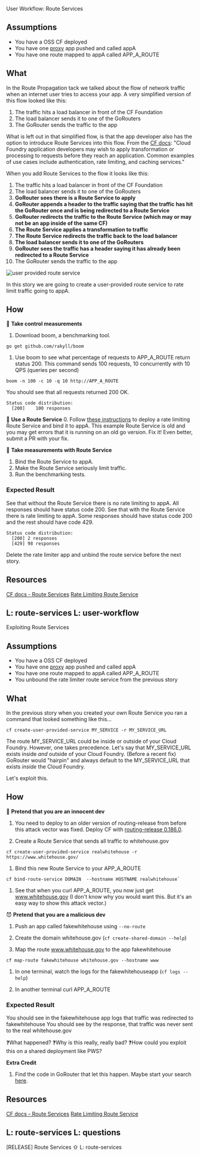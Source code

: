 User Workflow: Route Services

## Assumptions
- You have a OSS CF deployed
- You have one [proxy](https://github.com/cloudfoundry/cf-networking-release/tree/develop/src/example-apps/proxy) app pushed and called appA
- You have one route mapped to appA called APP_A_ROUTE

## What

In the Route Propagation tack we talked about the flow of network traffic when an internet user tries to access your app. A very simplified version of this flow looked like this:
1. The traffic hits a load balancer in front of the CF Foundation
1. The load balancer sends it to one of the GoRouters
1. The GoRouter sends the traffic to the app

What is left out in that simplified flow, is that the app developer also has the option to introduce Route Services into this flow. From the [CF docs](https://docs.cloudfoundry.org/services/route-services.html): "Cloud Foundry application developers may wish to apply transformation or processing to requests before they reach an application. Common examples of use cases include authentication, rate limiting, and caching services."

When you add Route Services to the flow it looks like this:
1. The traffic hits a load balancer in front of the CF Foundation
1. The load balancer sends it to one of the GoRouters
1. **GoRouter sees there is a Route Service to apply**
1. **GoRouter appends a header to the traffic saying that the traffic has hit the GoRouter once and is being redirected to a Route Service**
1. **GoRouter redirects the traffic to the Route Service (which may or may not be an app inside of the same CF)**
1. **The Route Service applies a transformation to traffic**
1. **The Route Service redirects the traffic back to the load balancer**
1. **The load balancer sends it to one of the GoRouters**
1. **GoRouter sees the traffic has a header saying it has already been redirected to a Route Service**
1. The GoRouter sends the traffic to the app

![user provided route service](https://docs.cloudfoundry.org/services/images/route-services-user-provided.png)

In this story we are going to create a user-provided route service to rate limit traffic going to appA.

## How

📝 **Take control measurements**
1. Download boom, a benchmarking tool.
 ```
 go get github.com/rakyll/boom
 ```

1. Use boom to see what percentage of requests to APP_A_ROUTE return status 200.
 This command sends 100 requests, 10 concurrently with 10 QPS (queries per second)
 ```
 boom -n 100 -c 10 -q 10 http://APP_A_ROUTE
 ```

 You should see that all requests returned 200 OK.
 ```
 Status code distribution:
   [200]	100 responses
 ```

📝 **Use a Route Service**
0. Follow [these instructions](https://github.com/cloudfoundry-samples/ratelimit-service) to deploy a rate limiting Route Service and bind it to appA.
This example Route Service is old and you may get errors that it is running on an old go version. Fix it! Even better, submit a PR with your fix.

🤔 **Take measurements with Route Service**

1. Bind the Route Service to appA.
1. Make the Route Service seriously limit traffic.
1. Run the benchmarking tests.

### Expected Result
See that without the Route Service there is no rate limiting to appA. All responses should have status code 200.
See that with the Route Service there is rate limiting to appA. Some responses should have status code 200 and the rest should have code 429.
```
Status code distribution:
  [200]	2 responses
  [429]	98 responses
```

Delete the rate limiter app and unbind the route service before the next story.

## Resources
[CF docs - Route Services](https://docs.cloudfoundry.org/services/route-services.html)
[Rate Limiting Route Service](https://github.com/cloudfoundry-samples/ratelimit-service)

L: route-services
L: user-workflow
---

Exploiting Route Services

## Assumptions
- You have a OSS CF deployed
- You have one [proxy](https://github.com/cloudfoundry/cf-networking-release/tree/develop/src/example-apps/proxy) app pushed and called appA
- You have one route mapped to appA called APP_A_ROUTE
- You unbound the rate limiter route service from the previous story

## What

In the previous story when you created your own Route Service you ran a command that looked something like this...

`cf create-user-provided-service MY_SERVICE -r MY_SERVICE_URL`

The route MY_SERVICE_URL could be inside or outside of your Cloud Foundry. However, one takes precedence.
Let's say that MY_SERVICE_URL exists inside *and* outside of your Cloud Foundry. (Before a recent fix) GoRouter would
"hairpin" and always default to the MY_SERVICE_URL that exists *inside* the Cloud Foundry.

Let's exploit this.

## How

🤔 **Pretend that you are an innocent dev**

1. You need to deploy to an older version of routing-release from before this attack vector was fixed. Deploy CF with [routing-release 0.186.0](https://bosh.io/releases/github.com/cloudfoundry-incubator/cf-routing-release?version=0.186.0).

1. Create a Route Service that sends all traffic to whitehouse.gov
 ```
 cf create-user-provided-service realwhitehouse -r https://www.whitehouse.gov/
 ```

1. Bind this new Route Service to your APP_A_ROUTE
 ```
cf bind-route-service DOMAIN  --hostname HOSTNAME realwhitehouse`
 ```

1. See that when you curl APP_A_ROUTE, you now just get www.whitehouse.gov (I don't know why you would want this. But it's an easy way to show this attack vector.)

😈 **Pretend that you are a malicious dev**

1. Push an app called fakewhitehouse using `--no-route`

1. Create the domain whitehouse.gov (`cf create-shared-domain --help`)

1. Map the route www.whitehouse.gov to the app fakewhitehouse
 ```
cf map-route fakewhitehouse whitehouse.gov --hostname www
 ```

1. In one terminal, watch the logs for the fakewhitehouseapp (`cf logs --help`)

1. In another terminal curl APP_A_ROUTE

### Expected Result
You should see in the fakewhitehouse app logs that traffic was redirected to fakewhitehouse
You should see by the response, that traffic was never sent to the real whitehouse.gov

❓What happened?
❓Why is this really, really bad?
❓How could you exploit this on a shared deployment like PWS?

**Extra Credit**
1. Find the code in GoRouter that let this happen. Maybe start your search [here](https://github.com/cloudfoundry/gorouter/blob/f6879c04bac67c1e467f14b79496b9832869df91/proxy/round_tripper/proxy_round_tripper.go#L126-L196).

## Resources
[CF docs - Route Services](https://docs.cloudfoundry.org/services/route-services.html)
[Rate Limiting Route Service](https://github.com/cloudfoundry-samples/ratelimit-service)

L: route-services
L: questions
---

[RELEASE] Route Services ⇧
L: route-services
